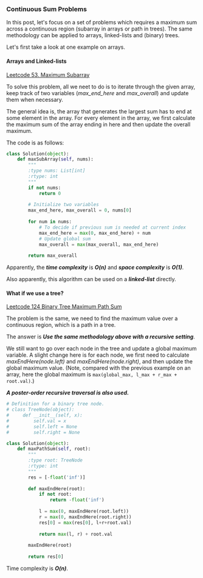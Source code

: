 ### Continuous Sum Problems

In this post, let's focus on a set of problems which requires a maximum sum across a continuous region (subarray in arrays or path in trees). The same methodology can be applied to arrays, linked-lists and (binary) trees.

Let's first take a look at one example on arrays. 

#### Arrays and Linked-lists

[Leetcode 53. Maximum Subarray](https://leetcode.com/problems/maximum-subarray/description/)

To solve this problem, all we neet to do is to iterate through the given array, keep track of two variables (*max_end_here* and *max_overall*) and update them when necessary.

The general idea is, the array that generates the largest sum has to end at some element in the array. For every element in the array, we first calculate the maximum sum of the array ending in here and then update the overall maximum.

The code is as follows:

```python
class Solution(object):
    def maxSubArray(self, nums):
        """
        :type nums: List[int]
        :rtype: int
        """
        if not nums:
            return 0
        
        # Initialize two variables
        max_end_here, max_overall = 0, nums[0]
        
        for num in nums:
            # To decide if previous sum is needed at current index
            max_end_here = max(0, max_end_here) + num
            # Update global sum
            max_overall = max(max_overall, max_end_here)
        
        return max_overall
```

Apparently, the ***time complexity*** is ***O(n)*** and ***space complexity*** is ***O(1)***.

Also apparently, this algorithm can be used on a ***linked-list*** directly.

#### What if we use a tree?

[Leetcode 124 Binary Tree Maximum Path Sum](https://leetcode.com/problems/binary-tree-maximum-path-sum/description/)

The problem is the same, we need to find the maximum value over a continuous region, which is a path in a tree.

The answer is ***Use the same methodology above with a recursive setting***.

We still want to go over each node in the tree and update a global maximum variable. A slight change here is for each node, we first need to calculate *maxEndHere(node.left)* and *maxEndHere(node.right)*, and then update the global maximum value. (Note, compared with the previous example on an array, here the global maximum is `max(global_max, l_max + r_max + root.val)`.)

***A poster-order recursive traversal is also used.***


```python
# Definition for a binary tree node.
# class TreeNode(object):
#     def __init__(self, x):
#         self.val = x
#         self.left = None
#         self.right = None

class Solution(object):
    def maxPathSum(self, root):
        """
        :type root: TreeNode
        :rtype: int
        """
        res = [-float('inf')]
        
        def maxEndHere(root):
            if not root:
                return -float('inf')
            
            l = max(0, maxEndHere(root.left))
            r = max(0, maxEndHere(root.right))
            res[0] = max(res[0], l+r+root.val)
                
            return max(l, r) + root.val
        
        maxEndHere(root)
        
        return res[0]
```
Time complexity is ***O(n)***.


